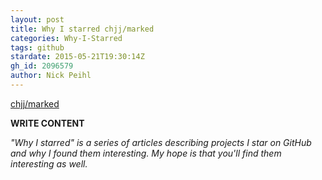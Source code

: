 ```yaml
---
layout: post
title: Why I starred chjj/marked
categories: Why-I-Starred
tags: github
stardate: 2015-05-21T19:30:14Z
gh_id: 2096579
author: Nick Peihl
---
```


[chjj/marked](https://github.com/chjj/marked)

**WRITE CONTENT**

*"Why I starred" is a series of articles describing projects I star on GitHub and why I found them interesting. My hope is that you'll find them interesting as well.*

